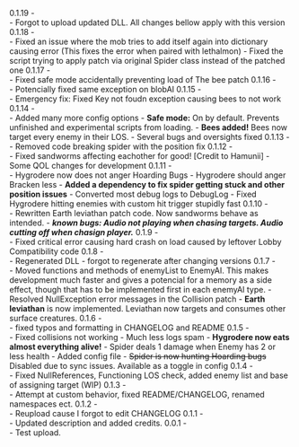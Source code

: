 0.1.19 - <br>
	- Forgot to upload updated DLL. All changes bellow apply with this version
0.1.18 - <br>
	- Fixed an issue where the mob tries to add itself again into dictionary causing error (This fixes the error when paired with lethalmon)
	- Fixed the script trying to apply patch via original Spider class instead of the patched one
0.1.17 - <br>
	- Fixed safe mode accidentally preventing load of The bee patch
0.1.16 - <br>
	- Potencially fixed same exception on blobAI
0.1.15 - <br>
	- Emergency fix: Fixed Key not foudn exception causing bees to not work  
0.1.14 - <br>
	- Added many more config options
		- **Safe mode:** On by default. Prevents unfinished and experimental scripts from loading.
	- **Bees added!** Bees now target every enemy in their LOS.
	- Several bugs and oversights fixed
 0.1.13 - <br>
	- Removed code breaking spider with the position fix
 0.1.12 - <br>
	- Fixed sandworms affecting eachother for good! [Credit to Hamunii]
	- Some QOL changes for development
0.1.11 - <br>
	- Hygrodere now does not anger Hoarding Bugs
	- Hygrodere should anger Bracken less
	- **Added a dependency to fix spider getting stuck and other position issues**
	- Converted most debug logs to DebugLog
	- Fixed Hygrodere hitting enemies with custom hit trigger stupidly fast
0.1.10 - <br>
	- Rewritten Earth leviathan patch code. Now sandworms behave as intended.
	- ***known bugs: Audio not playing when chasing targets. Audio cutting off when chasign player.***
0.1.9 - <br>
	- Fixed critical error causing hard crash on load caused by leftover Lobby Compatibility code
0.1.8 - <br>
	- Regenerated DLL - forgot to regenerate after changing versions
0.1.7 - <br>
	- Moved functions and methods of enemyList to EnemyAI. This makes development much faster and gives a potencial for a memory as a side effect, though that has to be implemented first in each enemyAI type.
	- Resolved NullException error messages in the Collision patch
	- **Earth leviathan** is now implemented. Leviathan now targets and consumes other surface creatures.
0.1.6 - <br>
	- fixed typos and formatting in CHANGELOG and README
0.1.5 - <br>
	- Fixed collisions not working
	- Much less logs spam
	- **Hygrodere now eats almost everything alive!**
	- Spider deals 1 damage when Enemy has 2 or less health
	- Added config file
	- ~~Spider is now hunting Hoarding bugs~~ Disabled due to sync issues. Available as a toggle in config
0.1.4 - <br>
	- Fixed NullReferences, Functioning LOS check, added enemy list and base of assigning target (WIP)
0.1.3 - <br>
	- Attempt at custom behavior, fixed README/CHANGELOG, renamed namespaces ect.
0.1.2 - <br>
	- Reupload cause I forgot to edit CHANGELOG
0.1.1 - <br>
	- Updated description and added credits.
0.0.1 - <br>
	- Test upload.
